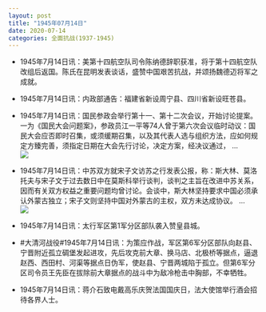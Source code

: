 ```yaml
---
layout: post
title: "1945年07月14日"
date: 2020-07-14
categories: 全面抗战(1937-1945)
---
```


<meta name="referrer" content="no-referrer" />

- 1945年7月14日讯：美第十四航空队司令陈纳德辞职获准，将于第十四航空队改组后返国。陈氏在昆明发表谈话，盛赞中国艰苦抗战，并颂扬魏德迈将军之成就。 

- 1945年7月14日讯：内政部通告：福建省新设周宁县、四川省新设旺苍县。 

- 1945年7月14日讯：国民参政会举行第十一、第十二次会议，开始讨论提案。一为《国民大会问题案》，参政员江一平等74人曾于第六次会议临时动议：国民大会应否即时召集，或须缓期召集，以及其代表人选与组织方法，应如何规定方臻完善，须指定日期在大会先行讨论，决定方案，经决议通过， ... <br/><img src="https://wx2.sinaimg.cn/large/aca367d8ly1ggqnojfzt4j20c80ft0t1.jpg" />

- 1945年7月14日讯：中苏双方就宋子文访苏之行发表公报，称：斯大林、莫洛托夫与宋子文于过去数日中在莫斯科举行谈判，谈判之主旨在改进中苏关系，因而有关双方权益之重要问题均曾讨论。会谈中，斯大林坚持要求中国必须承认外蒙古独立；宋子文则坚持中国对外蒙古的主权，双方未达成协议。 ... <br/><img src="https://wx4.sinaimg.cn/large/aca367d8ly1ggqd9cltu9j20c809zmx7.jpg" />

- 1945年7月14日讯：太行军区第1军分区部队袭入赞皇县城。 

- #大清河战役#1945年7月14日讯：为策应作战，军区第6军分区部队向赵县、宁晋附近孤立碉堡发起进攻，先后攻克前大章、换马店、北极桥等据点，逼退赵西、西田村、河渠等据点日伪军，使赵县、宁晋两城陷于孤立。但第6军分区司令员王先臣在拔除前大章据点的战斗中为敌冷枪击中胸部，不幸牺牲。 

- 1945年7月14日讯：蒋介石致电戴高乐庆贺法国国庆日，法大使馆举行酒会招待各界人士。 

